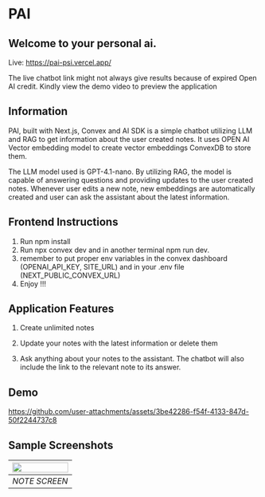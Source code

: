 # PAI

## Welcome to your personal ai.

Live: https://pai-psi.vercel.app/

The live chatbot link might not always give results because of expired Open AI credit. Kindly view the demo video to preview the application

## Information

PAI, built with Next.js, Convex and AI SDK is a simple chatbot utilizing LLM and RAG to get information about the user created notes. It uses OPEN AI Vector embedding model to create vector embeddings ConvexDB to store them.

The LLM model used is GPT-4.1-nano. By utilizing RAG, the model is capable of answering questions and providing updates to the user created notes. Whenever user edits a new note, new embeddings are automatically created and user can ask the assistant about the latest information.

## Frontend Instructions

1. Run npm install
2. Run npx convex dev and in another terminal npm run dev.
3. remember to put proper env variables in the convex dashboard (OPENAI_API_KEY, SITE_URL) and in your .env file (NEXT_PUBLIC_CONVEX_URL)
4. Enjoy !!!

## Application Features

1. Create unlimited notes

2. Update your notes with the latest information or delete them

3. Ask anything about your notes to the assistant. The chatbot will also include the link to the relevant note to its answer.

## Demo

https://github.com/user-attachments/assets/3be42286-f54f-4133-847d-50f2244737c8

## Sample Screenshots

| <img src="https://github.com/user-attachments/assets/4b8a7f6f-1702-4755-ba0a-7acc172c2e33" width=100% height=100%> |
| :----------------------------------------------------------------------------------------------------------------: |
|                                                   _NOTE SCREEN_                                                    |
